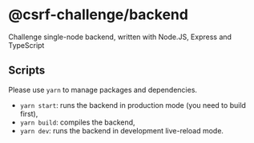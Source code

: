 # @csrf-challenge/backend

Challenge single-node backend, written with Node.JS, Express and TypeScript

## Scripts

Please use `yarn` to manage packages and dependencies.

- `yarn start`: runs the backend in production mode (you need to build first),
- `yarn build`: compiles the backend,
- `yarn dev`: runs the backend in development live-reload mode.
